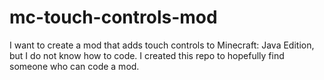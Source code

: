 # mc-touch-controls-mod
I want to create a mod that adds touch controls to Minecraft: Java Edition, but I do not know how to code. I created this repo to hopefully find someone who can code a mod.
